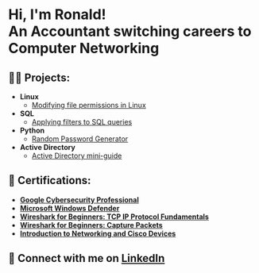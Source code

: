 <h1>Hi, I'm Ronald! 
<br/>
An Accountant switching careers to <strong>Computer Networking</strong></h1>

<h2>👨‍💻 Projects:</h2>

- <b>Linux</b>
  - [Modifying file permissions in Linux](https://github.com/ronald-lam/Linux)
- <b>SQL</b>
  - [Applying filters to SQL queries](https://github.com/ronald-lam/sql)
- <b>Python</b>
  - [Random Password Generator](https://github.com/ronald-lam/password-generator)
- <b>Active Directory</b>
  - [Active Directory mini-guide](https://github.com/ronald-lam/activedirectory)

<h2>🧾 Certifications:</h2>

- <b>[Google Cybersecurity Professional](https://coursera.org/share/9880fbe25ab9885c496b319223bf6870)</b>
- <b>[Microsoft Windows Defender](https://coursera.org/share/3b18ee9fddd0797483499139a2ecaab7)</b>
- <b>[Wireshark for Beginners: TCP IP Protocol Fundamentals](https://coursera.org/share/1b6619fe69629294043de1ca4cc0b086)</b>
- <b>[Wireshark for Beginners: Capture Packets](https://coursera.org/share/6e8b929f9dcb0e8dedf16d0aa73b7cfc)</b>
- <b>[Introduction to Networking and Cisco Devices](https://coursera.org/share/042b1bc3cc121a30f244781a63df1fbb)</b>

<h2> 🤳 Connect with me on <a href="https://www.linkedin.com/in/ronaldmlam/">LinkedIn</a></h2>
